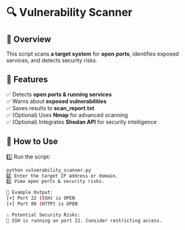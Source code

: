# 🔍 Vulnerability Scanner

## 📌 Overview
This script scans **a target system** for **open ports**, identifies exposed services, and detects security risks.

## 🚀 Features
✅ Detects **open ports & running services**  
✅ Warns about **exposed vulnerabilities**  
✅ Saves results to **scan_report.txt**  
✅ (Optional) Uses **Nmap** for advanced scanning  
✅ (Optional) Integrates **Shodan API** for security intelligence  

## 🔧 How to Use
1️⃣ Run the script:
   ```sh
   python vulnerability_scanner.py
2️⃣ Enter the target IP address or domain.
3️⃣ View open ports & security risks.

📄 Example Output:
[+] Port 22 (SSH) is OPEN
[+] Port 80 (HTTP) is OPEN

⚠️ Potential Security Risks:
🔴 SSH is running on port 22. Consider restricting access.